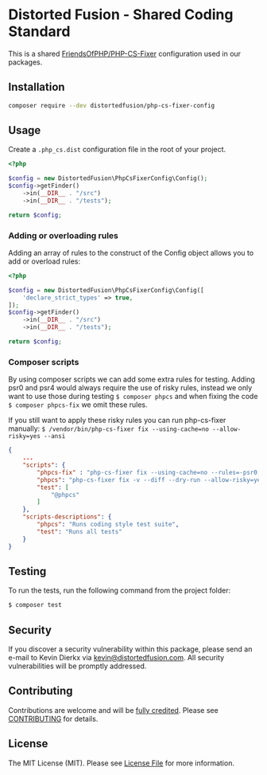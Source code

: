 # Distorted Fusion - Shared Coding Standard

This is a shared [FriendsOfPHP/PHP-CS-Fixer](https://github.com/FriendsOfPHP/PHP-CS-Fixer) configuration used in our packages.

## Installation

```bash
composer require --dev distortedfusion/php-cs-fixer-config
```

## Usage

Create a `.php_cs.dist` configuration file in the root of your project.

```php
<?php

$config = new DistortedFusion\PhpCsFixerConfig\Config();
$config->getFinder()
    ->in(__DIR__ . "/src")
    ->in(__DIR__ . "/tests");

return $config;
```

### Adding or overloading rules

Adding an array of rules to the construct of the Config object allows you to add or overload rules:

```php
<?php

$config = new DistortedFusion\PhpCsFixerConfig\Config([
    'declare_strict_types' => true,
]);
$config->getFinder()
    ->in(__DIR__ . "/src")
    ->in(__DIR__ . "/tests");

return $config;
```

### Composer scripts

By using composer scripts we can add some extra rules for testing. Adding psr0 and psr4 would always require the use of risky rules, instead we only want to use those during testing `$ composer phpcs` and when fixing the code `$ composer phpcs-fix` we omit these rules.

If you still want to apply these risky rules you can run php-cs-fixer manually: `$ /vendor/bin/php-cs-fixer fix --using-cache=no --allow-risky=yes --ansi`

```json
{
    ...
    "scripts": {
        "phpcs-fix" : "php-cs-fixer fix --using-cache=no --rules=-psr0,-psr4 --ansi",
        "phpcs": "php-cs-fixer fix -v --diff --dry-run --allow-risky=yes --ansi",
        "test": [
            "@phpcs"
        ]
    },
    "scripts-descriptions": {
        "phpcs": "Runs coding style test suite",
        "test": "Runs all tests"
    }
}
```

## Testing

To run the tests, run the following command from the project folder:

``` bash
$ composer test
```

## Security

If you discover a security vulnerability within this package, please send an e-mail to Kevin Dierkx via kevin@distortedfusion.com. All security vulnerabilities will be promptly addressed.

## Contributing

Contributions are welcome and will be [fully credited](https://github.com/distortedfusion/php-cs-fixer-config/graphs/contributors). Please see [CONTRIBUTING](.github/CONTRIBUTING.md) for details.

## License

The MIT License (MIT). Please see [License File](LICENSE) for more information.
